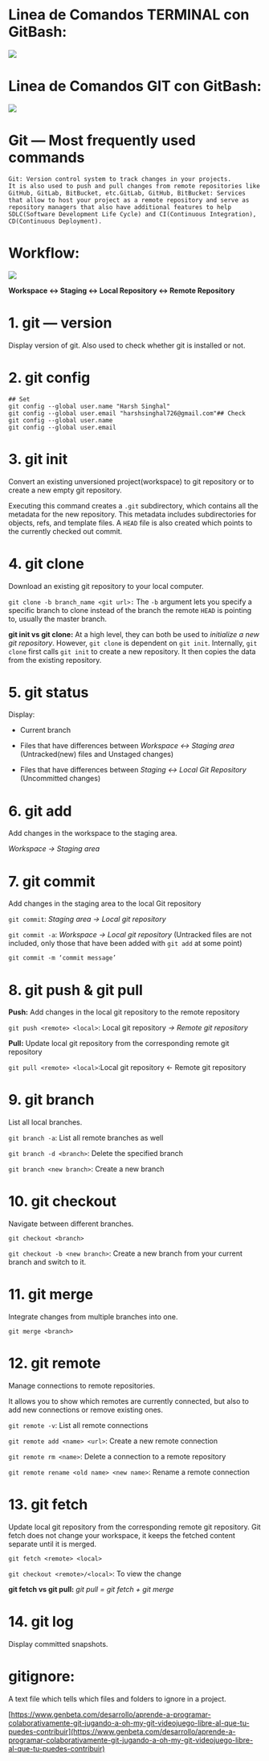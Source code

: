 # Linea de Comandos TERMINAL con GitBash:

![](https://upexsprint7.atlassian.net/wiki/download/attachments/296786/image-20220503-062950.png?api=v2)

# Linea de Comandos GIT con GitBash:

![](https://upexsprint7.atlassian.net/wiki/download/attachments/296786/image-20220617-193235.png?api=v2)

# Git — Most frequently used commands

```
Git: Version control system to track changes in your projects.
It is also used to push and pull changes from remote repositories like GitHub, GitLab, BitBucket, etc.GitLab, GitHub, BitBucket: Services that allow to host your project as a remote repository and serve as repository managers that also have additional features to help SDLC(Software Development Life Cycle) and CI(Continuous Integration), CD(Continuous Deployment).
```

# Workflow:

![](https://upexsprint7.atlassian.net/wiki/download/attachments/296786/1*ZG8OzO2oTPi6cwm_e1h7rw.png?api=v2)

**Workspace ↔ Staging ↔ Local Repository ↔ Remote Repository**

# 1\. git — version

Display version of git. Also used to check whether git is installed or not.

# 2\. git config

```
## Set
git config --global user.name "Harsh Singhal"
git config --global user.email "harshsinghal726@gmail.com"## Check
git config --global user.name
git config --global user.email
```

# 3\. git init

Convert an existing unversioned project(workspace) to git repository or to create a new empty git repository.

Executing this command creates a `.git` subdirectory, which contains all the metadata for the new repository. This metadata includes subdirectories for objects, refs, and template files. A `HEAD` file is also created which points to the currently checked out commit.

# 4\. git clone

Download an existing git repository to your local computer.

`git clone -b branch_name <git url>:` The `-b` argument lets you specify a specific branch to clone instead of the branch the remote `HEAD` is pointing to, usually the master branch.

**git init vs git clone:** At a high level, they can both be used to _initialize a new git repository_. However, `git clone` is dependent on `git init`. Internally, `git clone` first calls `git init` to create a new repository. It then copies the data from the existing repository.

# 5\. git status

Display:

*   Current branch
    
*   Files that have differences between _Workspace ↔ Staging area_ (Untracked(new) files and Unstaged changes)
    
*   Files that have differences between _Staging ↔ Local Git Repository_ (Uncommitted changes)
    

# 6\. git add

Add changes in the workspace to the staging area.

_Workspace → Staging area_

# 7\. git commit

Add changes in the staging area to the local Git repository

`git commit`: _Staging area → Local git repository_

`git commit -a`: _Workspace → Local git repository_ (Untracked files are not included, only those that have been added with `git add` at some point)

`git commit -m ‘commit message’`

# 8\. git push & git pull

**Push:** Add changes in the local git repository to the remote repository

`git push <remote> <local>`: Local git repository _→ Remote git repository_

**Pull:** Update local git repository from the corresponding remote git repository

`git pull <remote> <local>`:Local git repository ← Remote git repository

# 9\. git branch

List all local branches.

`git branch -a`: List all remote branches as well

`git branch -d <branch>`: Delete the specified branch

`git branch <new branch>`: Create a new branch

# 10\. git checkout

Navigate between different branches.

`git checkout <branch>`

`git checkout -b <new branch>`: Create a new branch from your current branch and switch to it.

# 11\. git merge

Integrate changes from multiple branches into one.

`git merge <branch>`

# 12\. git remote

Manage connections to remote repositories.

It allows you to show which remotes are currently connected, but also to add new connections or remove existing ones.

`git remote -v`: List all remote connections

`git remote add <name> <url>`: Create a new remote connection

`git remote rm <name>`: Delete a connection to a remote repository

`git remote rename <old name> <new name>`: Rename a remote connection

# 13\. git fetch

Update local git repository from the corresponding remote git repository. Git fetch does not change your workspace, it keeps the fetched content separate until it is merged.

`git fetch <remote> <local>`

`git checkout <remote>/<local>`: To view the change

**git fetch vs git pull:** _git pull = git fetch + git merge_

# 14\. git log

Display committed snapshots.

# gitignore:

A text file which tells which files and folders to ignore in a project.

[https://www.genbeta.com/desarrollo/aprende-a-programar-colaborativamente-git-jugando-a-oh-my-git-videojuego-libre-al-que-tu-puedes-contribuir](https://www.genbeta.com/desarrollo/aprende-a-programar-colaborativamente-git-jugando-a-oh-my-git-videojuego-libre-al-que-tu-puedes-contribuir)